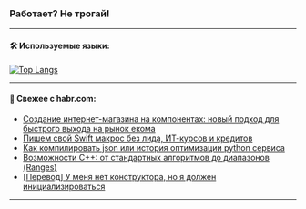 ### Работает? Не трогай!

---
<!--
#### 🛠️ Technical stack:

![Java](https://img.shields.io/badge/Java-informational?logo=Oracle&style=flat&logoColor=white&color=FF4500)
![Kotlin](https://img.shields.io/badge/Kotlin-informational?logo=Kotlin&style=flat&logoColor=white&color=774D97)
![TS](https://img.shields.io/badge/TypeScript-informational?logo=typeScript&style=flat&logoColor=black&color=017acc)
![Python](https://img.shields.io/badge/Python-informational?logo=Python&style=flat&logoColor=black&color=ffdd54) <br>
![Spring](https://img.shields.io/badge/Spring-informational?logo=Spring&style=flat&logoColor=white&color=6DB33F) 
![SpringBoot](https://img.shields.io/badge/SpringBoot-informational?logo=SpringBoot&style=flat&logoColor=white&color=6DB33F)
![Nest](https://img.shields.io/badge/NestJS-informational?logo=NestJS&style=flat&logoColor=white&color=E0234E) 
![NodeJS](https://img.shields.io/badge/NodeJS-informational?logo=node.js&style=flat&logoColor=white&color=70A760)<br>
![PostgreSQL](https://img.shields.io/badge/PostgreSQL-informational?logo=PostgreSQL&style=flat&logoColor=white&color=DAA520)
![MongoDB](https://img.shields.io/badge/MongoDB-informational?logo=MongoDB&style=flat&logoColor=white&color=870000)
![Apache](https://img.shields.io/badge/Apache-informational?logo=apache&style=flat&logoColor=white&color=f74e28)

___ 
-->

#### 🛠️ Используемые языки:

[![Top Langs](https://github-readme-stats-u2qms2cxw-advtsettinggmailcoms-projects.vercel.app/api/top-langs/?username=zloylis&langs_count=10&hide_title=true&title_color=e6edf3&size_weight=0.5&count_weight=0.5&layout=compact&hide_progress=true&hide_border=true&theme=dracula)](https://github.com/zloylis)

<!---


####  :octocat:&nbsp;&nbsp; Статистика:

![GitHub stats](https://github-readme-stats-u2qms2cxw-advtsettinggmailcoms-projects.vercel.app/api?username=zloylis&show_icons=true&hide_border=true&theme=dracula&title_color=e6edf3&include_all_commits=true&count_private=true&hide_rank=false&hide_title=true&rank_icon=github)
-->
---

#### 💬 Свежее с habr.com:

<!-- BLOG-POST-LIST:START -->
- [Создание интернет-магазина на компонентах: новый подход для быстрого выхода на рынок екома](https://habr.com/ru/articles/828434/?utm_source=habrahabr&utm_medium=rss&utm_campaign=828434)
- [Пишем свой Swift макрос без лида, ИТ-курсов и кредитов](https://habr.com/ru/companies/alfa/articles/828888/?utm_source=habrahabr&utm_medium=rss&utm_campaign=828888)
- [Как компилировать json или история оптимизации python сервиса](https://habr.com/ru/companies/oleg-bunin/articles/828986/?utm_source=habrahabr&utm_medium=rss&utm_campaign=828986)
- [Возможности С++: от стандартных алгоритмов до диапазонов &lpar;Ranges&rpar;](https://habr.com/ru/companies/simbirsoft/articles/828878/?utm_source=habrahabr&utm_medium=rss&utm_campaign=828878)
- [[Перевод] У меня нет конструктора, но я должен инициализироваться](https://habr.com/ru/articles/828936/?utm_source=habrahabr&utm_medium=rss&utm_campaign=828936)
<!-- BLOG-POST-LIST:END -->

---
